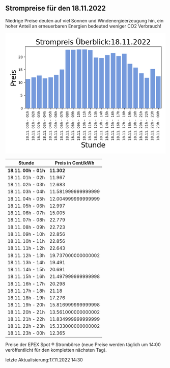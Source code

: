 
## Strompreise für den 18.11.2022

Niedrige Preise deuten auf viel Sonnen und Windenergieerzeugung hin, ein hoher Anteil an erneuerbaren Energien bedeuted weniger CO2 Verbrauch!

![Strompreis übersicht](imgs/strompreis_uebersicht.png)

| Stunde | Preis in Cent/kWh |
|---|---|
| **18.11. 00h -  01h** | **11.302** | 
| 18.11. 01h -  02h | 11.967 | 
| 18.11. 02h -  03h | 12.683 | 
| 18.11. 03h -  04h | 11.581999999999999 | 
| 18.11. 04h -  05h | 12.004999999999999 | 
| 18.11. 05h -  06h | 12.997 | 
| 18.11. 06h -  07h | 15.005 | 
| 18.11. 07h -  08h | 22.779 | 
| 18.11. 08h -  09h | 22.723 | 
| 18.11. 09h -  10h | 22.856 | 
| 18.11. 10h -  11h | 22.856 | 
| 18.11. 11h -  12h | 22.643 | 
| 18.11. 12h -  13h | 19.737000000000002 | 
| 18.11. 13h -  14h | 19.491 | 
| 18.11. 14h -  15h | 20.691 | 
| 18.11. 15h -  16h | 21.497999999999998 | 
| 18.11. 16h -  17h | 20.298 | 
| 18.11. 17h -  18h | 21.18 | 
| 18.11. 18h -  19h | 17.276 | 
| 18.11. 19h -  20h | 15.816999999999998 | 
| 18.11. 20h -  21h | 13.561000000000002 | 
| 18.11. 21h -  22h | 11.834999999999999 | 
| 18.11. 22h -  23h | 15.333000000000002 | 
| 18.11. 23h -  00h | 12.365 | 

Preise der EPEX Spot ® Strombörse (neue Preise werden täglich um 14:00 veröffentlicht für den kompletten nächsten Tag).

letzte Aktualisierung:17.11.2022 14:30